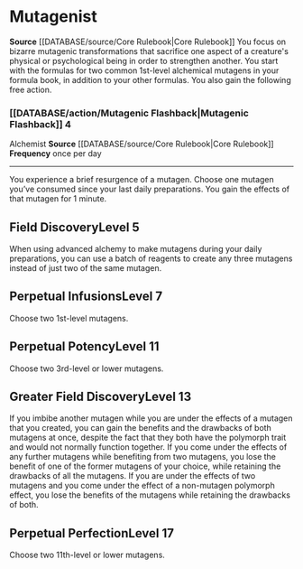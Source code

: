 ﻿---
id: '3'
name: Mutagenist
rarity: Common
source: '[[DATABASE/source/Core Rulebook|Core Rulebook]]'
type: Alchemist Research Field

---
# Mutagenist

**Source** [[DATABASE/source/Core Rulebook|Core Rulebook]] 
You focus on bizarre mutagenic transformations that sacrifice one aspect of a creature's physical or psychological being in order to strengthen another. You start with the formulas for two common 1st-level alchemical mutagens in your formula book, in addition to your other formulas.
 You also gain the following free action.

### [[DATABASE/action/Mutagenic Flashback|Mutagenic Flashback]] <span class="action-icon">4</span>

<span class="item-trait">Alchemist</span>
**Source** [[DATABASE/source/Core Rulebook|Core Rulebook]] 
**Frequency** once per day

---
You experience a brief resurgence of a mutagen. Choose one mutagen you’ve consumed since your last daily preparations. You gain the effects of that mutagen for 1 minute.

## Field Discovery<span class="item-type">Level 5</span>

When using advanced alchemy to make mutagens during your daily preparations, you can use a batch of reagents to create any three mutagens instead of just two of the same mutagen.

## Perpetual Infusions<span class="item-type">Level 7</span>

Choose two 1st-level mutagens.

## Perpetual Potency<span class="item-type">Level 11</span>

Choose two 3rd-level or lower mutagens.

## Greater Field Discovery<span class="item-type">Level 13</span>

If you imbibe another mutagen while you are under the effects of a mutagen that you created, you can gain the benefits and the drawbacks of both mutagens at once, despite the fact that they both have the polymorph trait and would not normally function together. If you come under the effects of any further mutagens while benefiting from two mutagens, you lose the benefit of one of the former mutagens of your choice, while retaining the drawbacks of all the mutagens. If you are under the effects of two mutagens and you come under the effect of a non-mutagen polymorph effect, you lose the benefits of the mutagens while retaining the drawbacks of both.

## Perpetual Perfection<span class="item-type">Level 17</span>

Choose two 11th-level or lower mutagens.